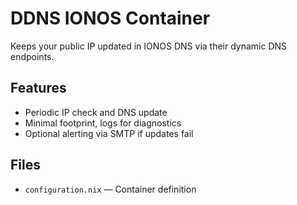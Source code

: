 # DDNS IONOS Container

Keeps your public IP updated in IONOS DNS via their dynamic DNS endpoints.

## Features

- Periodic IP check and DNS update
- Minimal footprint, logs for diagnostics
- Optional alerting via SMTP if updates fail

## Files

- `configuration.nix` — Container definition
